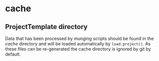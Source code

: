 # cache
## ProjectTemplate directory
Data that has been processed by munging scripts should be found in the *cache* 
directory and will be loaded automatically by `load.project()`. As these files 
can be re-generated the cache directory is ignored by git by default.

